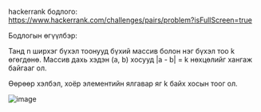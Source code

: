 hackerrank бодлого: https://www.hackerrank.com/challenges/pairs/problem?isFullScreen=true

Бодлогын өгүүлбэр:

Танд n ширхэг бүхэл тоонууд бүхий массив болон нэг бүхэл тоо k өгөгдөнө. Массив дахь хэдэн (a, b) хосууд |a - b| = k нөхцөлийг хангаж байгааг ол.

Өөрөөр хэлбэл, хоёр элементийн ялгавар яг k байх хосын тоог ол.

![image](https://github.com/user-attachments/assets/eae29bb0-ae28-4424-af12-f419e98613a6)

